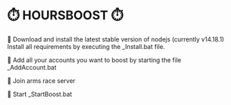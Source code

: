 # ⏱️ HOURSBOOST ⏱️

📌 Download and install the latest stable version of nodejs (currently v14.18.1) Install all requirements by executing the _Install.bat file.


📌 Add all your accounts you want to boost by starting the file _AddAccount.bat

📌 Join arms race server

📌 Start _StartBoost.bat
